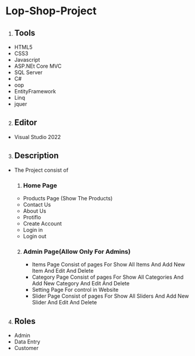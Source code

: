 ﻿# Lop-Shop-Project
1. ## Tools
+ HTML5
+ CSS3
+ Javascript
+ ASP.NEt Core MVC
+ SQL Server
+ C#
+ oop
+ EntityFramework
+ Linq
+ jquer
2. ## Editor
+ Visual Studio 2022
3. ## Description
  + The Project consist of
    1. ### Home Page
     + Products Page (Show The Products)
     + Contact Us
     + About Us
     + Protiflo
     + Create Account
     + Login in
     + Login out
    2. ### Admin Page(Allow Only For Admins)
       + Items Page Consist of pages For Show All Items And Add New Item And Edit And Delete
       + Category Page Consist of pages For Show All Categories And Add New Category And Edit And Delete
       + Setting Page For control in Website
       + Slider Page Consist of pages For Show All Sliders And Add New Slider And Edit And Delete
4. ## Roles
  + Admin
  + Data Entry
  + Customer
